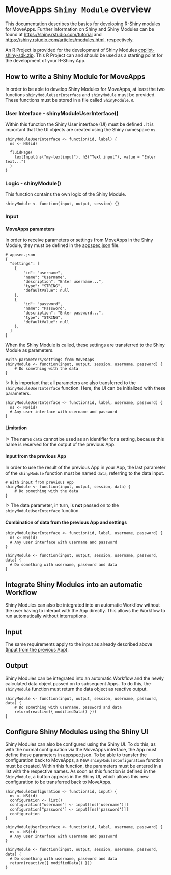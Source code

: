 # MoveApps `Shiny Module` overview
This documentation describes the basics for developing R-Shiny modules for MoveApps. Further information on Shiny and Shiny Modules can be found at  https://shiny.rstudio.com/tutorial and https://shiny.rstudio.com/articles/modules.html, respectively.

An R Project is provided for the development of Shiny Modules [copilot-shiny-sdk.zip](copilot-shiny-sdk.zip ':ignore'). This R Project can and should be used as a starting point for the development of your R-Shiny App.

## How to write a Shiny Module for MoveApps
In order to be able to develop Shiny Modules for MoveApps, at least the two functions `shinyModuleUserInterface` and `shinyModule` must be provided. These functions must be stored in a file called `ShinyModule.R`.

### User Interface - shinyModuleUserInterface()
Within this function the Shiny User interface (UI) must be defined . It is important that the UI objects are created using the Shiny namespace `ns`.
```
shinyModuleUserInterface <- function(id, label) {
  ns <- NS(id)

  fluidPage(
    textInput(ns("my-textinput"), h3("Text input"), value = "Enter text...")
  )
}
```

### Logic - shinyModule()
This function contains the own logic of the Shiny Module.
```
shinyModule <- function(input, output, session) {}
```

### Input

#### MoveApps parameters
In order to receive parameters or settings from MoveApps in the Shiny Module, they must be defined in the [appspec.json](appspec.md) file.

```
# appsec.json
{
  "settings": [
    {
        "id": "username",
        "name": "Username",
        "description": "Enter username...",
        "type": "STRING",
        "defaultValue": null
    },
    {
        "id": "password",
        "name": "Password",
        "description": "Enter password...",
        "type": "STRING",
        "defaultValue": null
    },
  ]
}
```
 
When the Shiny Module is called, these settings are transferred to the Shiny Module as parameters.

```
#with parameters/settings from MoveApps 
shinyModule <- function(input, output, session, username, password) {
    # Do something with the data
}
```

!> It is important that all parameters are also transferred to the `shinyModuleUserInterface` function. Here, the UI can be initialized with these parameters.

```
shinyModuleUserInterface <- function(id, label, username, password) {
  ns <- NS(id)
  # Any user interface with username and password 
}
```

#### Limitation
!> The name `data` cannot be used as an identifier for a setting, because this name is reserved for the output of the previous App.

#### Input from the previous App
In order to use the result of the previous App in your App, the last parameter of the `shinyModule` function must be named `data`, referring to the data input.
```
# With input from previous App
shinyModule <- function(input, output, session, data) {
    # Do something with the data
}
```

!> The data parameter, in turn, is **not** passed on to the `shinyModuleUserInterface` function.


#### Combination of data from the previous App and settings
```
shinyModuleUserInterface <- function(id, label, username, password) {
  ns <- NS(id)
  # Any user interface with username and password 
}

shinyModule <- function(input, output, session, username, password, data) {
  # Do something with username, password and data
}
```

## Integrate Shiny Modules into an automatic Workflow
Shiny Modules can also be integrated into an automatic Workflow without the user having to interact with the App directly. This allows the Workflow to run automatically without interruptions.

## Input
The same requirements apply to the input as already described above [(Input from the previous App)](copilot-shiny-sdk#input-predecessor-app).

## Output
Shiny Modules can be integrated into an automatic Workflow and the newly calculated data object passed on to subsequent Apps. To do this, the `shinyModule` function must return the data object as reactive output.
```
shinyModule <- function(input, output, session, username, password, data) {
    # Do something with username, password and data
    return(reactive({ modifiedData() }))
}
```

## Configure Shiny Modules using the Shiny UI
Shiny Modules can also be configured using the Shiny UI. To do this, as with the normal configuration via the MoveApps interface, the App must define these parameters in [appspec.json](appspec.md). To be able to transfer the configuration back to MoveApps, a new `shinyModuleConfiguration` function must be created. Within this function, the parameters must be entered in a list with the respective names. As soon as this function is defined in the `ShinyModule`, a button appears in the Shiny UI, which allows this new configuration to be transferred back to MoveApps.

```
shinyModuleConfiguration <- function(id, input) {
  ns <- NS(id)
  configuration <- list()
  configuration["username"] <- input[[ns('username')]]
  configuration["password"] <- input[[ns('password')]]
  configuration
}

shinyModuleUserInterface <- function(id, label, username, password) {
  ns <- NS(id)
  # Any user interface with username and password 
}

shinyModule <- function(input, output, session, username, password, data) {
  # Do something with username, password and data
  return(reactive({ modifiedData() }))
}
```

